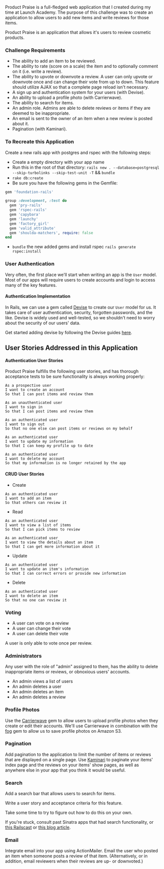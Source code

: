 Product Praise is a full-fledged web application that I created during my time at Launch Academy. The purpose of this challenge was to create an application to allow users to add new items and write reviews for those items.

Product Praise is an application that allows it's users to review cosmetic products.

### Challenge Requirements

* The ability to add an item to be reviewed.
* The ability to rate (score on a scale) the item and to optionally comment on it (i.e. write a review).
* The ability to upvote or downvote a review. A user can only upvote or downvote once and can change their vote from up to down. This feature should utilize AJAX so that a complete page reload isn't necessary.
* A sign up and authentication system for your users (with Devise).
* An ability to upload a profile photo (with Carrierwave).
* The ability to search for items.
* An admin role. Admins are able to delete reviews or items if they are deemed to be inappropriate.
* An email is sent to the owner of an item when a new review is posted about it.
* Pagination (with Kaminari).

### To Recreate this Application

Create a new rails app with postgres and rspec with the following steps:
- Create a empty directory with your app name
- Run this in the root of that directory: `rails new . --database=postgresql --skip-turbolinks --skip-test-unit -T` && `bundle`
- `rake db:create`
- Be sure you have the following gems in the Gemfile:

```ruby
gem 'foundation-rails'

group :development, :test do
  gem 'pry-rails'
  gem 'rspec-rails'
  gem 'capybara'
  gem 'launchy'
  gem 'factory_girl'
  gem 'valid_attribute'
  gem 'shoulda-matchers', require: false
end
```

- `bundle` the new added gems and install rspec `rails generate rspec:install`

### User Authentication

Very often, the first place we'll start when writing an app is the `User` model.
Most of our apps will require users to create accounts and login to access many
of the key features.

#### Authentication Implementation

In Rails, we can use a gem called
[Devise](https://github.com/plataformatec/devise) to create our `User` model for
us.  It takes care of user authentication, security, forgotten passwords, and
the like.  Devise is widely used and well-tested, so we shouldn't need to worry
about the security of our users' data.

Get started adding devise by following the Devise guides
[here](https://github.com/plataformatec/devise#getting-started).

## User Stories Addressed in this Application

#### Authentication User Stories

Product Praise fulfills the following user stories, and has thorough
acceptance tests to be sure functionality is always working properly:

```no-highlight
As a prospective user
I want to create an account
So that I can post items and review them
```

```no-highlight
As an unauthenticated user
I want to sign in
So that I can post items and review them
```

```no-highlight
As an authenticated user
I want to sign out
So that no one else can post items or reviews on my behalf
```

```no-highlight
As an authenticated user
I want to update my information
So that I can keep my profile up to date
```

```no-highlight
As an authenticated user
I want to delete my account
So that my information is no longer retained by the app
```

#### CRUD User Stories

* Create

```no-highlight
As an authenticated user
I want to add an item
So that others can review it
```

* Read

```no-highlight
As an authenticated user
I want to view a list of items
So that I can pick items to review
```

```no-highlight
As an authenticated user
I want to view the details about an item
So that I can get more information about it
```

* Update

```no-highlight
As an authenticated user
I want to update an item's information
So that I can correct errors or provide new information
```

* Delete

```no-highlight
As an authenticated user
I want to delete an item
So that no one can review it
```

### Voting

* A user can vote on a review
* A user can change their vote
* A user can delete their vote

A user is only able to vote once per review.

### Administrators

Any user with the role of "admin" assigned to them, has the ability to delete inappropriate
items or reviews, or obnoxious users' accounts.

* An admin views a list of users
* An admin deletes a user
* An admin deletes an item
* An admin deletes a review

### Profile Photos

Use the [Carrierwave](https://github.com/carrierwaveuploader/carrierwave) gem to
allow users to upload profile photos when they create or edit their accounts.
We'll use Carrierwave in combination with the [fog](https://github.com/fog/fog)
gem to allow us to save profile photos on Amazon S3.


### Pagination

Add pagination to the application to limit the number of items or reviews that
are displayed on a single page. Use
[Kaminari](https://github.com/amatsuda/kaminari) to paginate your items' index
page and the reviews on your items' show pages, as well as anywhere else in your
app that you think it would be useful.

### Search

Add a search bar that allows users to search for items.

Write a user story and acceptance criteria for this feature.

Take some time to try to figure out how to do this on your own.

If you're stuck, consult past Sinatra apps that had search functionality, or
[this Railscast](http://railscasts.com/episodes/37-simple-search-form) or [this
blog article](http://www.stefanosioannou.com/rails-4-simple-search-form/).

### Email

Integrate email into your app using ActionMailer. Email the user who posted an
item when someone posts a review of that item.  (Alternatively, or in addition,
email reviewers when their reviews are up- or downvoted.)
